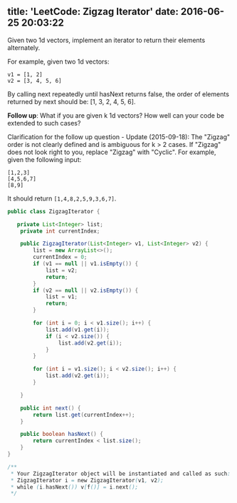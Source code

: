 title: 'LeetCode: Zigzag Iterator'
date: 2016-06-25 20:03:22
---

Given two 1d vectors, implement an iterator to return their elements alternately.

For example, given two 1d vectors:
```
v1 = [1, 2]
v2 = [3, 4, 5, 6]
```
By calling next repeatedly until hasNext returns false, the order of elements returned by next should be: [1, 3, 2, 4, 5, 6].

**Follow up**: What if you are given k 1d vectors? How well can your code be extended to such cases?

Clarification for the follow up question - Update (2015-09-18):
The "Zigzag" order is not clearly defined and is ambiguous for k > 2 cases. If "Zigzag" does not look right to you, replace "Zigzag" with "Cyclic". For example, given the following input:

```
[1,2,3]
[4,5,6,7]
[8,9]
```

It should return `[1,4,8,2,5,9,3,6,7]`.

```java
public class ZigzagIterator {

   private List<Integer> list;
    private int currentIndex;

    public ZigzagIterator(List<Integer> v1, List<Integer> v2) {
        list = new ArrayList<>();
        currentIndex = 0;
        if (v1 == null || v1.isEmpty()) {
            list = v2;
            return;
        }
        if (v2 == null || v2.isEmpty()) {
            list = v1;
            return;
        }

        for (int i = 0; i < v1.size(); i++) {
            list.add(v1.get(i));
            if (i < v2.size()) {
                list.add(v2.get(i));
            }
        }

        for (int i = v1.size(); i < v2.size(); i++) {
            list.add(v2.get(i));
        }

    }

    public int next() {
        return list.get(currentIndex++);
    }

    public boolean hasNext() {
        return currentIndex < list.size();
    }
}

/**
 * Your ZigzagIterator object will be instantiated and called as such:
 * ZigzagIterator i = new ZigzagIterator(v1, v2);
 * while (i.hasNext()) v[f()] = i.next();
 */
 ```
